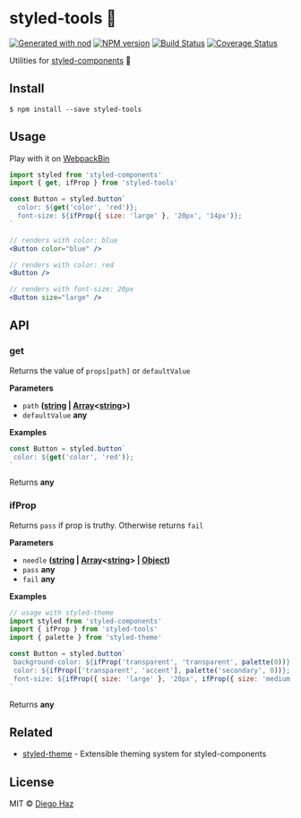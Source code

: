 # styled-tools 💅

[![Generated with nod](https://img.shields.io/badge/generator-nod-2196F3.svg?style=flat-square)](https://github.com/diegohaz/nod)
[![NPM version](https://img.shields.io/npm/v/styled-tools.svg?style=flat-square)](https://npmjs.org/package/styled-tools)
[![Build Status](https://img.shields.io/travis/diegohaz/styled-tools/master.svg?style=flat-square)](https://travis-ci.org/diegohaz/styled-tools) [![Coverage Status](https://img.shields.io/codecov/c/github/diegohaz/styled-tools/master.svg?style=flat-square)](https://codecov.io/gh/diegohaz/styled-tools/branch/master)

Utilities for [styled-components](https://github.com/styled-components/styled-components) 💅
## Install

    $ npm install --save styled-tools

## Usage

Play with it on [WebpackBin](http://www.webpackbin.com/4kfBpslDG)

```jsx
import styled from 'styled-components'
import { get, ifProp } from 'styled-tools'

const Button = styled.button`
  color: ${get('color', 'red')};
  font-size: ${ifProp({ size: 'large' }, '20px', '14px')};
`

// renders with color: blue
<Button color="blue" />

// renders with color: red
<Button />

// renders with font-size: 20px
<Button size="large" />
```

## API

<!-- Generated by documentation.js. Update this documentation by updating the source code. -->

### get

Returns the value of `props[path]` or `defaultValue`

**Parameters**

-   `path` **([string](https://developer.mozilla.org/en-US/docs/Web/JavaScript/Reference/Global_Objects/String) \| [Array](https://developer.mozilla.org/en-US/docs/Web/JavaScript/Reference/Global_Objects/Array)&lt;[string](https://developer.mozilla.org/en-US/docs/Web/JavaScript/Reference/Global_Objects/String)>)** 
-   `defaultValue` **any** 

**Examples**

```javascript
const Button = styled.button`
 color: ${get('color', 'red')};
`
```

Returns **any** 

### ifProp

Returns `pass` if prop is truthy. Otherwise returns `fail`

**Parameters**

-   `needle` **([string](https://developer.mozilla.org/en-US/docs/Web/JavaScript/Reference/Global_Objects/String) \| [Array](https://developer.mozilla.org/en-US/docs/Web/JavaScript/Reference/Global_Objects/Array)&lt;[string](https://developer.mozilla.org/en-US/docs/Web/JavaScript/Reference/Global_Objects/String)> | [Object](https://developer.mozilla.org/en-US/docs/Web/JavaScript/Reference/Global_Objects/Object))** 
-   `pass` **any** 
-   `fail` **any** 

**Examples**

```javascript
// usage with styled-theme
import styled from 'styled-components'
import { ifProp } from 'styled-tools'
import { palette } from 'styled-theme'

const Button = styled.button`
 background-color: ${ifProp('transparent', 'transparent', palette(0))};
 color: ${ifProp(['transparent', 'accent'], palette('secondary', 0))};
 font-size: ${ifProp({ size: 'large' }, '20px', ifProp({ size: 'medium' }, '16px', '12px'))};
`
```

Returns **any** 

## Related

- [styled-theme](https://github.com/diegohaz/styled-theme) - Extensible theming system for styled-components

## License

MIT © [Diego Haz](https://github.com/diegohaz)

